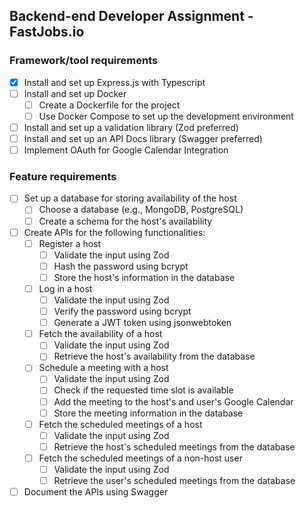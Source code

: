## Backend-end Developer Assignment - FastJobs.io

### Framework/tool requirements

- [x] Install and set up Express.js with Typescript
- [ ] Install and set up Docker
  - [ ] Create a Dockerfile for the project
  - [ ] Use Docker Compose to set up the development environment
- [ ] Install and set up a validation library (Zod preferred)
- [ ] Install and set up an API Docs library (Swagger preferred)
- [ ] Implement OAuth for Google Calendar Integration

### Feature requirements

- [ ] Set up a database for storing availability of the host
  - [ ] Choose a database (e.g., MongoDB, PostgreSQL)
  - [ ] Create a schema for the host's availability
- [ ] Create APIs for the following functionalities:
  - [ ] Register a host
    - [ ] Validate the input using Zod
    - [ ] Hash the password using bcrypt
    - [ ] Store the host's information in the database
  - [ ] Log in a host
    - [ ] Validate the input using Zod
    - [ ] Verify the password using bcrypt
    - [ ] Generate a JWT token using jsonwebtoken
  - [ ] Fetch the availability of a host
    - [ ] Validate the input using Zod
    - [ ] Retrieve the host's availability from the database
  - [ ] Schedule a meeting with a host
    - [ ] Validate the input using Zod
    - [ ] Check if the requested time slot is available
    - [ ] Add the meeting to the host's and user's Google Calendar
    - [ ] Store the meeting information in the database
  - [ ] Fetch the scheduled meetings of a host
    - [ ] Validate the input using Zod
    - [ ] Retrieve the host's scheduled meetings from the database
  - [ ] Fetch the scheduled meetings of a non-host user
    - [ ] Validate the input using Zod
    - [ ] Retrieve the user's scheduled meetings from the database
- [ ] Document the APIs using Swagger
